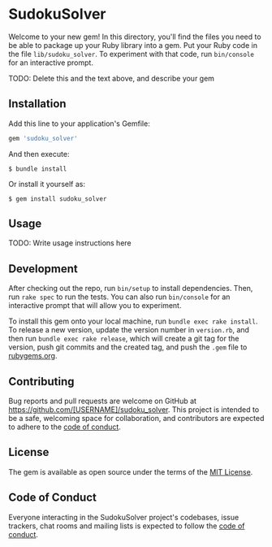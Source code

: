 # SudokuSolver

Welcome to your new gem! In this directory, you'll find the files you need to be able to package up your Ruby library into a gem. Put your Ruby code in the file `lib/sudoku_solver`. To experiment with that code, run `bin/console` for an interactive prompt.

TODO: Delete this and the text above, and describe your gem

## Installation

Add this line to your application's Gemfile:

```ruby
gem 'sudoku_solver'
```

And then execute:

    $ bundle install

Or install it yourself as:

    $ gem install sudoku_solver

## Usage

TODO: Write usage instructions here

## Development

After checking out the repo, run `bin/setup` to install dependencies. Then, run `rake spec` to run the tests. You can also run `bin/console` for an interactive prompt that will allow you to experiment.

To install this gem onto your local machine, run `bundle exec rake install`. To release a new version, update the version number in `version.rb`, and then run `bundle exec rake release`, which will create a git tag for the version, push git commits and the created tag, and push the `.gem` file to [rubygems.org](https://rubygems.org).

## Contributing

Bug reports and pull requests are welcome on GitHub at https://github.com/[USERNAME]/sudoku_solver. This project is intended to be a safe, welcoming space for collaboration, and contributors are expected to adhere to the [code of conduct](https://github.com/[USERNAME]/sudoku_solver/blob/master/CODE_OF_CONDUCT.md).

## License

The gem is available as open source under the terms of the [MIT License](https://opensource.org/licenses/MIT).

## Code of Conduct

Everyone interacting in the SudokuSolver project's codebases, issue trackers, chat rooms and mailing lists is expected to follow the [code of conduct](https://github.com/[USERNAME]/sudoku_solver/blob/master/CODE_OF_CONDUCT.md).
